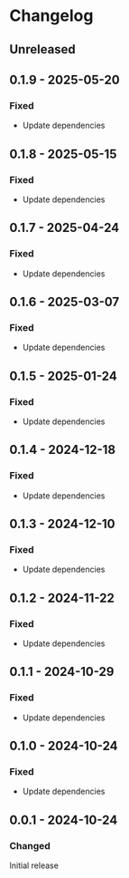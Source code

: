 # Changelog

## Unreleased

## 0.1.9 - 2025-05-20

### Fixed

- Update dependencies

## 0.1.8 - 2025-05-15

### Fixed

- Update dependencies

## 0.1.7 - 2025-04-24

### Fixed

- Update dependencies

## 0.1.6 - 2025-03-07

### Fixed

- Update dependencies

## 0.1.5 - 2025-01-24

### Fixed

- Update dependencies

## 0.1.4 - 2024-12-18

### Fixed

- Update dependencies

## 0.1.3 - 2024-12-10

### Fixed

- Update dependencies

## 0.1.2 - 2024-11-22

### Fixed

- Update dependencies

## 0.1.1 - 2024-10-29

### Fixed

- Update dependencies

## 0.1.0 - 2024-10-24

### Fixed

- Update dependencies

## 0.0.1 - 2024-10-24

### Changed

Initial release
